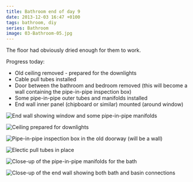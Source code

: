 ```yaml
---
title: Bathroom end of day 9
date: 2013-12-03 16:47 +0100
tags: bathroom, diy
series: Bathroom
image: 03-Bathroom-05.jpg
---
```


The floor had obviously dried enough for them to work.

Progress today:

- Old ceiling removed - prepared for the downlights
- Cable pull tubes installed
- Door between the bathroom and bedroom removed (this will become a wall containing the pipe-in-pipe inspection box)
- Some pipe-in-pipe outer tubes and manifolds installed
- End wall inner panel (chipboard or similar) mounted (around window)

![End wall showing window and some pipe-in-pipe manifolds](/images/posts/2013/12/03-Bathroom-01.jpg)

![Ceiling prepared for downlights](/images/posts/2013/12/03-Bathroom-02.jpg)

![Pipe-in-pipe inspection box in the old doorway (will be a wall)](/images/posts/2013/12/03-Bathroom-03.jpg)

![Electic pull tubes in place](/images/posts/2013/12/03-Bathroom-04.jpg)

![Close-up of the pipe-in-pipe manifolds for the bath](/images/posts/2013/12/03-Bathroom-05.jpg)

![Close-up of the end wall showing both bath and basin connections](/images/posts/2013/12/03-Bathroom-06.jpg)
